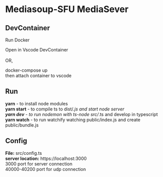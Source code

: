 # Mediasoup-SFU MediaSever
## DevContainer
Run Docker

Open in Vscode DevContainer <br/>
<br>OR,</br>

docker-compose up<br/>
then attach container to vscode
## Run
<b>yarn</b> - to install node modules <br/>
<b>yarn start</b> - to compile ts to dist/*.js and start node server<br/>
<b>yarn dev</b> - to run nodemon with ts-node src/*.ts and develop in typescript<br/>
<b>yarn watch</b> - to run watchify watching public/index.js and create public/bundle.js <br/>

## Config
<b>File:</b> src/config.ts<br/>
<b>server location:</b> https://localhost:3000<br/>
3000 port for server connection<br/>
40000-40200 port for udp connection<br/>
